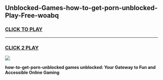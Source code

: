 
## Unblocked-Games-how-to-get-porn-unblocked-Play-Free-woabq
<h3>
<a href="https://premium76.site?title=how-to-get-porn-unblocked&ref=18A1">CLICK TO PLAY</a></h3>
<hr>

<h3>
<a href="https://premium76.site?title=how-to-get-porn-unblocked&ref=18A1">CLICK 2 PLAY</a>
  
</h3>

<a href="https://premium76.site?title=how-to-get-porn-unblocked&ref=18A1"><img src="https://clearcache.store/games.png"></a>


**how-to-get-porn-unblocked games unblocked: Your Gateway to Fun and Accessible Online Gaming**
